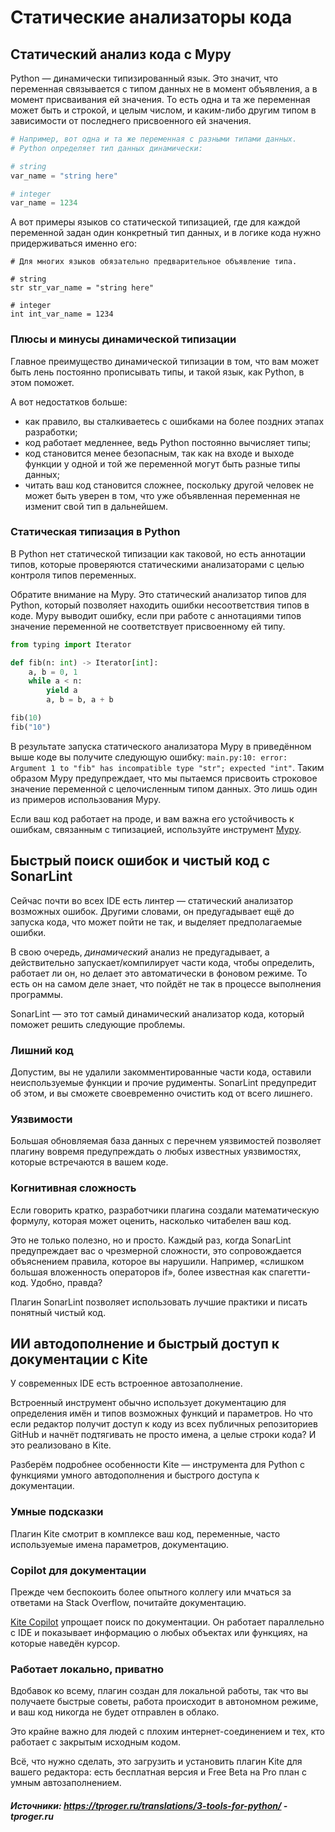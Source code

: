 # Статические анализаторы кода

## Статический анализ кода с Mypy

Python — динамически типизированный язык. Это значит, что переменная связывается с типом данных не в момент объявления, а в момент присваивания ей значения. То есть одна и та же переменная может быть и строкой, и целым числом, и каким-либо другим типом в зависимости от последнего присвоенного ей значения.

```python
# Например, вот одна и та же переменная с разными типами данных.
# Python определяет тип данных динамически:

# string
var_name = "string here"

# integer
var_name = 1234
```

А вот примеры языков со статической типизацией, где для каждой переменной задан один конкретный тип данных, и в логике кода нужно придерживаться именно его:

```clike
# Для многих языков обязательно предварительное объявление типа.

# string
str str_var_name = "string here"

# integer
int int_var_name = 1234
```

### Плюсы и минусы динамической типизации

Главное преимущество динамической типизации в том, что вам может быть лень постоянно прописывать типы, и такой язык, как Python, в этом поможет.

А вот недостатков больше:

- как правило, вы сталкиваетесь с ошибками на более поздних этапах разработки;
- код работает медленнее, ведь Python постоянно вычисляет типы;
- код становится менее безопасным, так как на входе и выходе функции у одной и той же переменной могут быть разные типы данных;
- читать ваш код становится сложнее, поскольку другой человек не может быть уверен в том, что уже объявленная переменная не изменит свой тип в дальнейшем.

### Статическая типизация в Python

В Python нет статической типизации как таковой, но есть аннотации типов, которые проверяются статическими анализаторами с целью контроля типов переменных.

Обратите внимание на Mypy. Это статический анализатор типов для Python, который позволяет находить ошибки несоответствия типов в коде. Mypy выводит ошибку, если при работе с аннотациями типов значение переменной не соответствует присвоенному ей типу.

```python
from typing import Iterator

def fib(n: int) -> Iterator[int]:
    a, b = 0, 1
    while a < n:
        yield a
        a, b = b, a + b

fib(10)
fib("10")
```

В результате запуска статического анализатора Mypy в приведённом выше коде вы получите следующую ошибку: `main.py:10: error: Argument 1 to "fib" has incompatible type "str"; expected "int"`. Таким образом Mypy предупреждает, что мы пытаемся присвоить строковое значение переменной с целочисленным типом данных. Это лишь один из примеров использования Mypy.

Если ваш код работает на проде, и вам важна его устойчивость к ошибкам, связанным с типизацией, используйте инструмент [Mypy](https://mypy.readthedocs.io/en/stable/getting_started.html).



## Быстрый поиск ошибок и чистый код с SonarLint

Сейчас почти во всех IDE есть линтер — статический анализатор возможных ошибок. Другими словами, он предугадывает ещё до запуска кода, что может пойти не так, и выделяет предполагаемые ошибки.

В свою очередь, *динамический* анализ не предугадывает, а действительно запускает/компилирует части кода, чтобы определить, работает ли он, но делает это автоматически в фоновом режиме. То есть он на самом деле знает, что пойдёт не так в процессе выполнения программы.

SonarLint — это тот самый динамический анализатор кода, который поможет решить следующие проблемы.

### Лишний код

Допустим, вы не удалили закомментированные части кода, оставили неиспользуемые функции и прочие рудименты. SonarLint предупредит об этом, и вы сможете своевременно очистить код от всего лишнего.

### Уязвимости

Большая обновляемая база данных с перечнем уязвимостей позволяет плагину вовремя предупреждать о любых известных уязвимостях, которые встречаются в вашем коде.

### Когнитивная сложность

Если говорить кратко, разработчики плагина создали математическую формулу, которая может оценить, насколько читабелен ваш код.

Это не только полезно, но и просто. Каждый раз, когда SonarLint предупреждает вас о чрезмерной сложности, это сопровождается объяснением правила, которое вы нарушили. Например, «слишком большая вложенность операторов if», более известная как спагетти-код. Удобно, правда?

Плагин SonarLint позволяет использовать лучшие практики и писать понятный чистый код.



## ИИ автодополнение и быстрый доступ к документации с Kite

У современных IDE есть встроенное автозаполнение.

Встроенный инструмент обычно использует документацию для определения имён и типов возможных функций и параметров. Но что если редактор получит доступ к коду из всех публичных репозиториев GitHub и начнёт подтягивать не просто имена, а целые строки кода? И это реализовано в Kite.

Разберём подробнее особенности Kite — инструмента для Python с функциями умного автодополнения и быстрого доступа к документации.

### Умные подсказки

Плагин Kite смотрит в комплексе ваш код, переменные, часто используемые имена параметров, документацию.

### Copilot для документации

Прежде чем беспокоить более опытного коллегу или мчаться за ответами на Stack Overflow, почитайте документацию.

[Kite Copilot](https://kite.com/copilot/) упрощает поиск по документации. Он работает параллельно с IDE и показывает информацию о любых объектах или функциях, на которые наведён курсор.

### Работает локально, приватно

Вдобавок ко всему, плагин создан для локальной работы, так что вы получаете быстрые советы, работа происходит в автономном режиме, и ваш код никогда не будет отправлен в облако.

Это крайне важно для людей с плохим интернет-соединением и тех, кто работает с закрытым исходным кодом.

Всё, что нужно сделать, это загрузить и установить плагин Kite для вашего редактора: есть бесплатная версия и Free Beta на Pro план с умным автозаполнением.



##### Источники: https://tproger.ru/translations/3-tools-for-python/ - tproger.ru